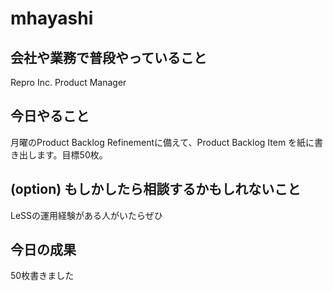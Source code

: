 # mhayashi

## 会社や業務で普段やっていること

Repro Inc. Product Manager

## 今日やること

月曜のProduct Backlog Refinementに備えて、Product Backlog Item を紙に書き出します。目標50枚。

## (option) もしかしたら相談するかもしれないこと

LeSSの運用経験がある人がいたらぜひ

## 今日の成果

50枚書きました

